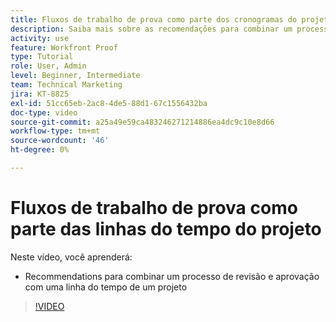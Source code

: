 ```yaml
---
title: Fluxos de trabalho de prova como parte dos cronogramas do projeto
description: Saiba mais sobre as recomendações para combinar um processo de revisão e aprovação com uma linha do tempo do projeto no [!DNL  Workfront].
activity: use
feature: Workfront Proof
type: Tutorial
role: User, Admin
level: Beginner, Intermediate
team: Technical Marketing
jira: KT-8825
exl-id: 51cc65eb-2ac8-4de5-88d1-67c1556432ba
doc-type: video
source-git-commit: a25a49e59ca483246271214886ea4dc9c10e8d66
workflow-type: tm+mt
source-wordcount: '46'
ht-degree: 0%

---
```


# Fluxos de trabalho de prova como parte das linhas do tempo do projeto

Neste vídeo, você aprenderá:

* Recommendations para combinar um processo de revisão e aprovação com uma linha do tempo de um projeto

>[!VIDEO](https://video.tv.adobe.com/v/335125/?quality=12&learn=on)

<!--
This is a duplicate and not used in the TOC
-->
